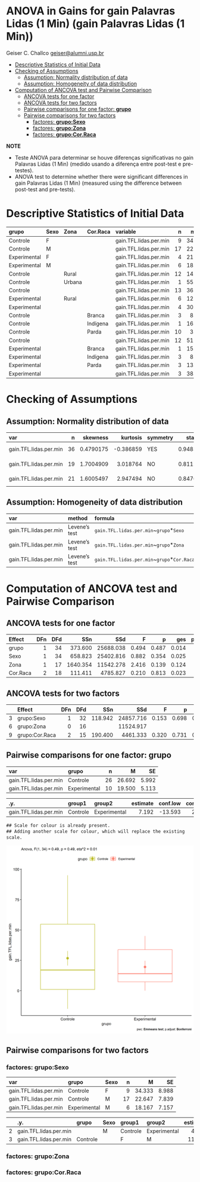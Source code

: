 ANOVA in Gains for gain Palavras Lidas (1 Min) (gain Palavras Lidas (1
Min))
================
Geiser C. Challco <geiser@alumni.usp.br>

- [Descriptive Statistics of Initial
  Data](#descriptive-statistics-of-initial-data)
- [Checking of Assumptions](#checking-of-assumptions)
  - [Assumption: Normality distribution of
    data](#assumption-normality-distribution-of-data)
  - [Assumption: Homogeneity of data
    distribution](#assumption-homogeneity-of-data-distribution)
- [Computation of ANCOVA test and Pairwise
  Comparison](#computation-of-ancova-test-and-pairwise-comparison)
  - [ANCOVA tests for one factor](#ancova-tests-for-one-factor)
  - [ANCOVA tests for two factors](#ancova-tests-for-two-factors)
  - [Pairwise comparisons for one factor:
    **grupo**](#pairwise-comparisons-for-one-factor-grupo)
  - [Pairwise comparisons for two
    factors](#pairwise-comparisons-for-two-factors)
    - [factores: **grupo:Sexo**](#factores-gruposexo)
    - [factores: **grupo:Zona**](#factores-grupozona)
    - [factores: **grupo:Cor.Raca**](#factores-grupocorraca)

**NOTE**

- Teste ANOVA para determinar se houve diferenças significativas no gain
  Palavras Lidas (1 Min) (medido usando a diferença entre post-test e
  pre-testes).
- ANOVA test to determine whether there were significant differences in
  gain Palavras Lidas (1 Min) (measured using the difference between
  post-test and pre-tests).

# Descriptive Statistics of Initial Data

| grupo        | Sexo | Zona   | Cor.Raca | variable               |   n |   mean | median | min | max |     sd |     se |     ci |   iqr |
|:-------------|:-----|:-------|:---------|:-----------------------|----:|-------:|-------:|----:|----:|-------:|-------:|-------:|------:|
| Controle     | F    |        |          | gain.TFL.lidas.per.min |   9 | 34.333 |   45.0 | -15 |  68 | 26.963 |  8.988 | 20.726 | 39.00 |
| Controle     | M    |        |          | gain.TFL.lidas.per.min |  17 | 22.647 |   10.0 | -13 |  95 | 32.322 |  7.839 | 16.619 | 59.00 |
| Experimental | F    |        |          | gain.TFL.lidas.per.min |   4 | 21.500 |   21.0 |   7 |  37 | 16.217 |  8.109 | 25.805 | 27.00 |
| Experimental | M    |        |          | gain.TFL.lidas.per.min |   6 | 18.167 |   14.0 |   0 |  45 | 17.532 |  7.157 | 18.399 | 23.00 |
| Controle     |      | Rural  |          | gain.TFL.lidas.per.min |  12 | 14.083 |    6.0 | -15 |  95 | 31.382 |  9.059 | 19.939 | 24.00 |
| Controle     |      | Urbana |          | gain.TFL.lidas.per.min |   1 | 55.000 |   55.0 |  55 |  55 |        |        |        |  0.00 |
| Controle     |      |        |          | gain.TFL.lidas.per.min |  13 | 36.154 |   47.0 |  -8 |  68 | 26.817 |  7.438 | 16.205 | 45.00 |
| Experimental |      | Rural  |          | gain.TFL.lidas.per.min |   6 | 12.000 |   10.5 |   0 |  33 | 11.764 |  4.803 | 12.346 | 10.25 |
| Experimental |      |        |          | gain.TFL.lidas.per.min |   4 | 30.750 |   35.5 |   7 |  45 | 16.500 |  8.250 | 26.255 | 11.75 |
| Controle     |      |        | Branca   | gain.TFL.lidas.per.min |   3 |  8.667 |    8.0 |   0 |  18 |  9.018 |  5.207 | 22.403 |  9.00 |
| Controle     |      |        | Indígena | gain.TFL.lidas.per.min |   1 | 16.000 |   16.0 |  16 |  16 |        |        |        |  0.00 |
| Controle     |      |        | Parda    | gain.TFL.lidas.per.min |  10 |  3.000 |   -5.0 | -15 |  52 | 20.122 |  6.363 | 14.394 | 19.50 |
| Controle     |      |        |          | gain.TFL.lidas.per.min |  12 | 51.833 |   55.0 |  10 |  95 | 21.829 |  6.302 | 13.870 | 11.75 |
| Experimental |      |        | Branca   | gain.TFL.lidas.per.min |   1 | 15.000 |   15.0 |  15 |  15 |        |        |        |  0.00 |
| Experimental |      |        | Indígena | gain.TFL.lidas.per.min |   3 |  8.000 |    8.0 |   3 |  13 |  5.000 |  2.887 | 12.421 |  5.00 |
| Experimental |      |        | Parda    | gain.TFL.lidas.per.min |   3 | 13.333 |    7.0 |   0 |  33 | 17.388 | 10.039 | 43.194 | 16.50 |
| Experimental |      |        |          | gain.TFL.lidas.per.min |   3 | 38.667 |   37.0 |  34 |  45 |  5.686 |  3.283 | 14.125 |  5.50 |

# Checking of Assumptions

## Assumption: Normality distribution of data

| var                    |   n |  skewness |  kurtosis | symmetry | statistic | method       |         p | p.signif | normality |
|:-----------------------|----:|----------:|----------:|:---------|----------:|:-------------|----------:|:---------|:----------|
| gain.TFL.lidas.per.min |  36 | 0.4790175 | -0.386859 | YES      | 0.9483118 | Shapiro-Wilk | 0.0925289 | ns       | YES       |
| gain.TFL.lidas.per.min |  19 | 1.7004909 |  3.018764 | NO       | 0.8112992 | Shapiro-Wilk | 0.0016756 | \*\*     | NO        |
| gain.TFL.lidas.per.min |  21 | 1.6005497 |  2.947494 | NO       | 0.8476812 | Shapiro-Wilk | 0.0038755 | \*\*     | NO        |

## Assumption: Homogeneity of data distribution

| var                    | method        | formula                                      |   n | df1 | df2 | statistic |         p | p.signif |
|:-----------------------|:--------------|:---------------------------------------------|----:|----:|----:|----------:|----------:|:---------|
| gain.TFL.lidas.per.min | Levene’s test | `gain.TFL.lidas.per.min`~`grupo`\*`Sexo`     |  36 |   3 |  32 | 0.8307424 | 0.4868352 | ns       |
| gain.TFL.lidas.per.min | Levene’s test | `gain.TFL.lidas.per.min`~`grupo`\*`Zona`     |  19 |   2 |  16 | 0.9716306 | 0.3997135 | ns       |
| gain.TFL.lidas.per.min | Levene’s test | `gain.TFL.lidas.per.min`~`grupo`\*`Cor.Raca` |  21 |   5 |  15 | 0.4528159 | 0.8048570 | ns       |

# Computation of ANCOVA test and Pairwise Comparison

## ANCOVA tests for one factor

| Effect   | DFn | DFd |      SSn |       SSd |     F |     p |   ges | p\<.05 |
|:---------|----:|----:|---------:|----------:|------:|------:|------:|:-------|
| grupo    |   1 |  34 |  373.600 | 25688.038 | 0.494 | 0.487 | 0.014 |        |
| Sexo     |   1 |  34 |  658.823 | 25402.816 | 0.882 | 0.354 | 0.025 |        |
| Zona     |   1 |  17 | 1640.354 | 11542.278 | 2.416 | 0.139 | 0.124 |        |
| Cor.Raca |   2 |  18 |  111.411 |  4785.827 | 0.210 | 0.813 | 0.023 |        |

## ANCOVA tests for two factors

|     | Effect         | DFn | DFd |     SSn |       SSd |     F |     p |   ges | p\<.05 |
|:----|:---------------|----:|----:|--------:|----------:|------:|------:|------:|:-------|
| 3   | grupo:Sexo     |   1 |  32 | 118.942 | 24857.716 | 0.153 | 0.698 | 0.005 |        |
| 6   | grupo:Zona     |   0 |  16 |         | 11524.917 |       |       |       |        |
| 9   | grupo:Cor.Raca |   2 |  15 | 190.400 |  4461.333 | 0.320 | 0.731 | 0.041 |        |

## Pairwise comparisons for one factor: **grupo**

| var                    | grupo        |   n |      M |    SE |
|:-----------------------|:-------------|----:|-------:|------:|
| gain.TFL.lidas.per.min | Controle     |  26 | 26.692 | 5.992 |
| gain.TFL.lidas.per.min | Experimental |  10 | 19.500 | 5.113 |

| .y.                    | group1   | group2       | estimate | conf.low | conf.high |     se | statistic |     p | p.adj | p.adj.signif |
|:-----------------------|:---------|:-------------|---------:|---------:|----------:|-------:|----------:|------:|------:|:-------------|
| gain.TFL.lidas.per.min | Controle | Experimental |    7.192 |  -13.593 |    27.978 | 10.228 |     0.703 | 0.487 | 0.487 | ns           |

    ## Scale for colour is already present.
    ## Adding another scale for colour, which will replace the existing scale.

![](stari-gain.TFL.lidas.per.min-Serie-9-ano-gain_files/figure-gfm/unnamed-chunk-18-1.png)<!-- -->

## Pairwise comparisons for two factors

### factores: **grupo:Sexo**

| var                    | grupo        | Sexo |   n |      M |    SE |
|:-----------------------|:-------------|:-----|----:|-------:|------:|
| gain.TFL.lidas.per.min | Controle     | F    |   9 | 34.333 | 8.988 |
| gain.TFL.lidas.per.min | Controle     | M    |  17 | 22.647 | 7.839 |
| gain.TFL.lidas.per.min | Experimental | M    |   6 | 18.167 | 7.157 |

|     | .y.                    | grupo    | Sexo | group1   | group2       | estimate | conf.low | conf.high |     se | statistic |     p | p.adj | p.adj.signif |
|:----|:-----------------------|:---------|:-----|:---------|:-------------|---------:|---------:|----------:|-------:|----------:|------:|------:|:-------------|
| 2   | gain.TFL.lidas.per.min |          | M    | Controle | Experimental |    4.480 |  -23.499 |    32.459 | 13.680 |     0.328 | 0.746 | 0.746 | ns           |
| 3   | gain.TFL.lidas.per.min | Controle |      | F        | M            |   11.686 |  -12.603 |    35.975 | 11.876 |     0.984 | 0.333 | 0.333 | ns           |

### factores: **grupo:Zona**

### factores: **grupo:Cor.Raca**
